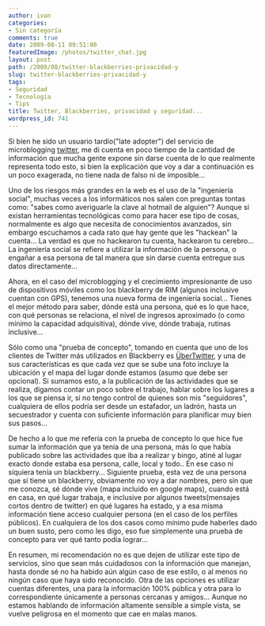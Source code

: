 ```yaml
---
author: ivan
categories:
- Sin categoría
comments: true
date: 2009-08-11 09:51:00
featuredImage: /photos/twitter_chat.jpg
layout: post
path: /2009/08/twitter-blackberries-privacidad-y
slug: twitter-blackberries-privacidad-y
tags:
- Seguridad
- Tecnología
- Tips
title: Twitter, Blackberries, privacidad y seguridad...
wordpress_id: 741
---
```


Si bien he sido un usuario tardío("late adopter") del servicio de microblogging [twitter](https://twitter.com), me di cuenta en poco tiempo de la cantidad de información que mucha gente expone sin darse cuenta de lo que realmente representa todo esto, si bien la explicación que voy a dar a continuación es un poco exagerada, no tiene nada de falso ni de imposible...

Uno de los riesgos más grandes en la web es el uso de la "ingeniería social", muchas veces a los informáticos nos salen con preguntas tontas como: "sabes como averiguarle la clave al hotmail de alguien"? Aunque sí existan herramientas tecnológicas como para hacer ese tipo de cosas, normalmente es algo que necesita de conocimientos avanzados, sin embargo escuchamos a cada rato que hay gente que les "hackean" la cuenta... La verdad es que no hackearon tu cuenta, hackearon tu cerebro... La ingeniería social se refiere a utilizar la información de la persona, o engañar a esa persona de tal manera que sin darse cuenta entregue sus datos directamente...

Ahora, en el caso del microblogging y el crecimiento impresionante de uso de dispositivos móviles como los blackberry de RIM (algunos inclusive cuentan con GPS), tenemos una nueva forma de ingeniería social... Tienes el mejor método para saber, dónde está una persona, qué es lo que hace, con qué personas se relaciona, el nivel de ingresos aproximado (o como mínimo la capacidad adquisitiva), dónde vive, dónde trabaja, rutinas inclusive...

Sólo como una "prueba de concepto", tomando en cuenta que uno de los clientes de Twitter más utilizados en Blackberry es [ÜberTwitter](https://www.ubertwitter.com/), y una de sus características es que cada vez que se sube una foto incluye la ubicación y el mapa del lugar donde estamos (asumo que debe ser opcional). Si sumamos esto, a la publicación de las actividades que se realiza, digamos contar un poco sobre el trabajo, hablar sobre los lugares a los que se piensa ir, si no tengo control de quienes son mis "seguidores", cualquiera de ellos podría ser desde un estafador, un ladrón, hasta un secuestrador y cuenta con suficiente información para planificar muy bien sus pasos...

De hecho a lo que me refería con la prueba de concepto lo que hice fue sumar la información que ya tenía de una persona, más lo que había publicado sobre las actividades que iba a realizar y bingo, atiné al lugar exacto donde estaba esa persona, calle, local y todo.. En ese caso ni siquiera tenía un blackberry... Siguiente prueba, esta vez de una persona que sí tiene un blackberry, obviamente no voy a dar nombres, pero sin que me conozca, sé dónde vive (mapa incluído en google maps), cuando está en casa, en qué lugar trabaja, e inclusive por algunos tweets(mensajes cortos dentro de twitter) en qué lugares ha estado, y a esa misma información tiene acceso cualquier persona (en el caso de los perfiles públicos). En cualquiera de los dos casos como mínimo pude haberles dado un buen susto, pero como les digo, eso fue simplemente una prueba de concepto para ver qué tanto podía lograr...

En resumen, mi recomendación no es que dejen de utilizar este tipo de servicios, sino que sean más cuidadosos con la información que manejan, hasta donde sé no ha habido aún algún caso de ese estilo, o al menos no ningún caso que haya sido reconocido. Otra de las opciones es utilizar cuentas diferentes, una para la información 100% pública y otra para lo correspondiente únicamente a personas cercanas y amigos... Aunque no estamos hablando de información altamente sensible a simple vista, se vuelve peligrosa en el momento que cae en malas manos.
